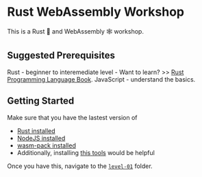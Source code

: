 # Rust WebAssembly Workshop

This is a Rust 🦀 and WebAssembly 🕸 workshop.

## Suggested Prerequisites

Rust - beginner to interemediate level - Want to learn? >> [Rust Programming Language Book](https://doc.rust-lang.org/book/).
JavaScript - understand the basics.

## Getting Started

Make sure that you have the lastest version of
* [Rust installed](https://www.rust-lang.org/tools/install) 
* [NodeJS installed](https://docs.npmjs.com/cli/install)
* [wasm-pack installed](https://rustwasm.github.io/wasm-pack/installer/)
* Additionally, installing [this tools](https://rustwasm.github.io/book/game-of-life/setup.html) would be helpful

Once you have this, navigate to the [`level-01`](./level-01) folder.

